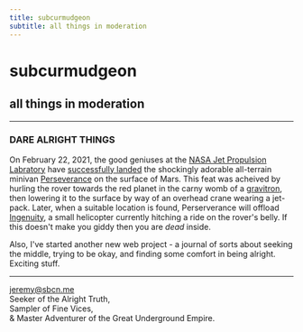 ```yaml
---
title: subcurmudgeon
subtitle: all things in moderation
---
```


# subcurmudgeon
## all things in moderation

***

### DARE ALRIGHT THINGS
On February 22, 2021, the good geniuses at the [NASA Jet Propulsion Labratory](https://www.jpl.nasa.gov/) have [successfully landed](https://mars.nasa.gov/mars2020/multimedia/videos/?v=461) the shockingly adorable all-terrain minivan [Perseverance](https://mars.nasa.gov/mars2020/) on the surface of Mars. This feat was acheived by hurling the rover towards the red planet in the carny womb of a [gravitron](https://en.wikipedia.org/wiki/Gravitron), then lowering it to the surface by way of an overhead crane wearing a jet-pack. Later, when a suitable location is found, Perserverance will offload [Ingenuity](https://mars.nasa.gov/technology/helicopter/), a small helicopter currently hitching a ride on the rover's belly. If this doesn't make you giddy then you are *dead* inside.

Also, I've started another new web project - a journal of sorts about seeking the middle, trying to be okay, and finding some comfort in being alright. Exciting stuff.

***

[jeremy@sbcn.me](mailto:jeremy@sbcn.me)  
Seeker of the Alright Truth,  
Sampler of Fine Vices,  
& Master Adventurer of the Great Underground Empire.
